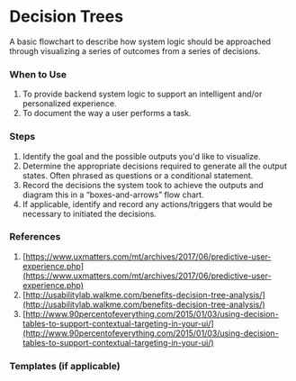 # Decision Trees

A basic flowchart to describe how system logic should be approached through visualizing a series of outcomes from a series of decisions.

### When to Use

1. To provide backend system logic to support an intelligent and/or personalized experience.
2. To document the way a user performs a task.

### Steps

1. Identify the goal and the possible outputs you'd like to visualize.
2. Determine the appropriate decisions required to generate all the output states. Often phrased as questions or a conditional statement.
3. Record the decisions the system took to achieve the outputs and diagram this in a “boxes-and-arrows” flow chart.
4. If applicable, identify and record any actions/triggers that would be necessary to initiated the decisions.

### References

1. [https://www.uxmatters.com/mt/archives/2017/06/predictive-user-experience.php](https://www.uxmatters.com/mt/archives/2017/06/predictive-user-experience.php)
2. [http://usabilitylab.walkme.com/benefits-decision-tree-analysis/](http://usabilitylab.walkme.com/benefits-decision-tree-analysis/)
3. [http://www.90percentofeverything.com/2015/01/03/using-decision-tables-to-support-contextual-targeting-in-your-ui/](http://www.90percentofeverything.com/2015/01/03/using-decision-tables-to-support-contextual-targeting-in-your-ui/)

### Templates \(if applicable\)



